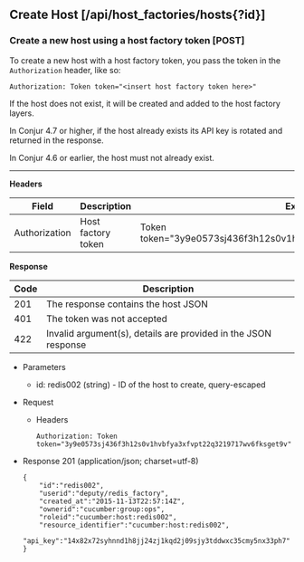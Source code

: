 ## Create Host [/api/host_factories/hosts{?id}]

### Create a new host using a host factory token [POST]

To create a new host with a host factory token, you pass the token in the `Authorization` header, like so:

```
Authorization: Token token="<insert host factory token here>"
```

If the host does not exist, it will be created and added to the host factory layers.

In Conjur 4.7 or higher, if the host already exists its API key is rotated and returned in the response.

In Conjur 4.6 or earlier, the host must not already exist.

---

**Headers**

|Field|Description|Example|
|----|------------|-------|
|Authorization|Host factory token|Token token="3y9e0573sj436f3h12s0v1hvbfya3xfvpt22q3219717wv6fksget9v"|

**Response**

|Code|Description|
|----|-----------|
|201|The response contains the host JSON|
|401|The token was not accepted|
|422|Invalid argument(s), details are provided in the JSON response|

+ Parameters
    + id: redis002 (string) - ID of the host to create, query-escaped

+ Request
    + Headers
    
        ```
        Authorization: Token token="3y9e0573sj436f3h12s0v1hvbfya3xfvpt22q3219717wv6fksget9v"
        ```

+ Response 201 (application/json; charset=utf-8)

    ```
    {
        "id":"redis002",
        "userid":"deputy/redis_factory",
        "created_at":"2015-11-13T22:57:14Z",
        "ownerid":"cucumber:group:ops",
        "roleid":"cucumber:host:redis002",
        "resource_identifier":"cucumber:host:redis002",
        "api_key":"14x82x72syhnnd1h8jj24zj1kqd2j09sjy3tddwxc35cmy5nx33ph7"
    }
    ```

